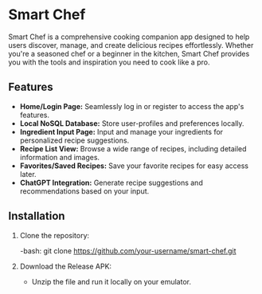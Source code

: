 # Smart Chef

Smart Chef is a comprehensive cooking companion app designed to help users discover, manage, and create delicious recipes effortlessly. Whether you're a seasoned chef or a beginner in the kitchen, Smart Chef provides you with the tools and inspiration you need to cook like a pro.

## Features

- **Home/Login Page:** Seamlessly log in or register to access the app's features.
- **Local NoSQL Database:** Store user-profiles and preferences locally.
- **Ingredient Input Page:** Input and manage your ingredients for personalized recipe suggestions.
- **Recipe List View:** Browse a wide range of recipes, including detailed information and images.
- **Favorites/Saved Recipes:** Save your favorite recipes for easy access later.
- **ChatGPT Integration:** Generate recipe suggestions and recommendations based on your input.

## Installation

1. Clone the repository:

   -bash:
    git clone https://github.com/your-username/smart-chef.git

3. Download the Release APK:
    - Unzip the file and run it locally on your emulator.
